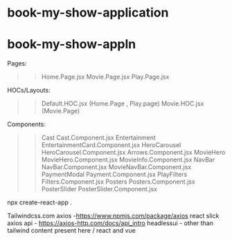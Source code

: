# book-my-show-application

# book-my-show-appln

Pages:
  >> Home.Page.jsx
  >> Movie.Page.jsx
  >> Play.Page.jsx

HOCs/Layouts:
  >> Default.HOC.jsx (Home.Page ,  Play.page)
  >> Movie.HOC.jsx (Movie.Page)

Components:
  >> Cast               Cast.Component.jsx
  >> Entertainment      EntertainmentCard.Component.jsx
  >> HeroCarousel       HeroCarousel.Component.jsx
                        Arrows.Component.jsx
  >> MovieHero          MovieHero.Component.jsx
                        MovieInfo.Component.jsx
  >> NavBar             NavBar.Component.jsx
                        MovieNavBar.Component.jsx
  >> PaymentModal       Payment.Component.jsx
  >> PlayFilters        Filters.Component.jsx
  >> Posters            Posters.Component.jsx
  >> PosterSlider       PosterSlider.Component.jsx


  npx create-react-app .

  Tailwindcss.com
  axios -https://www.npmjs.com/package/axios
  react slick
  axios api - https://axios-http.com/docs/api_intro
  headlessui - other than tailwind content present here / react and vue 
